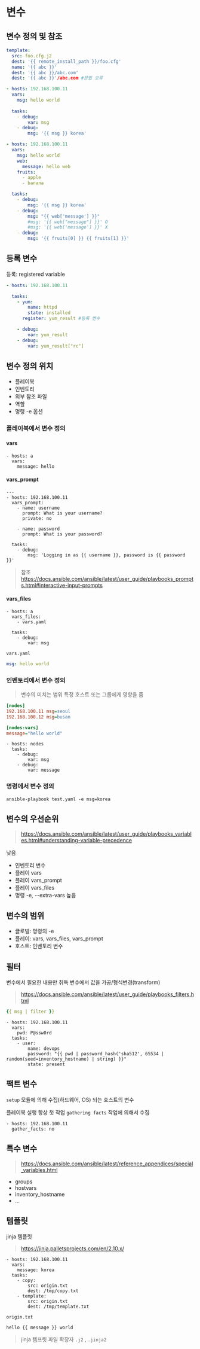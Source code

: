 # 변수

## 변수 정의 및 참조
```yaml
template:
  src: foo.cfg.j2
  dest: '{{ remote_install_path }}/foo.cfg'
  name: '{{ abc }}'
  dest: '{{ abc }}/abc.com'
  dest: '{{ abc }}'/abc.com #문법 오류
```

```yaml
- hosts: 192.168.100.11
  vars:
    msg: hello world
    
  tasks:
    - debug:
        var: msg
    - debug:
        msg: '{{ msg }} korea'
```

```yaml
- hosts: 192.168.100.11
  vars:
    msg: hello world
    web:
      message: hello web
    fruits:
      - apple
      - banana

  tasks:
    - debug:
        msg: '{{ msg }} korea'
    - debug:
        msg: "{{ web['message'] }}"
        #msg: '{{ web["message"] }}' O
        #msg: '{{ web['message'] }}' X
    - debug:
        msg: '{{ fruits[0] }} {{ fruits[1] }}'
```

## 등록 변수
등록: registered variable

```yaml
- hosts: 192.168.100.11

  tasks:
    - yum:
        name: httpd
        state: installed
      register: yum_result #등록 변수

    - debug:
        var: yum_result
    - debug:
        var: yum_result["rc"]
```

## 변수 정의 위치
- 플레이북
- 인벤토리
- 외부 참조 파일
- 역할
- 명령 -e 옵션

### 플레이북에서 변수 정의

#### vars
```
- hosts: a
  vars:
    message: hello
```


#### vars_prompt

```
---
- hosts: 192.168.100.11
  vars_prompt:
    - name: username
      prompt: What is your username?
      private: no

    - name: password
      prompt: What is your password?

  tasks:
    - debug:
        msg: 'Logging in as {{ username }}, password is {{ password }}'
```

> 참조
> https://docs.ansible.com/ansible/latest/user_guide/playbooks_prompts.html#interactive-input-prompts

#### vars_files

```
- hosts: a
  vars_files:
    - vars.yaml

  tasks:
    - debug:
        var: msg
```

`vars.yaml`
```yaml
msg: hello world
```

### 인벤토리에서 변수 정의
> 변수의 미치는 범위
> 특정 호스트 또는 그룹에게 영향을 줌

```ini
[nodes]
192.168.100.11 msg=seoul
192.168.100.12 msg=busan

[nodes:vars]
message="hello world"
```

```
- hosts: nodes
  tasks:
    - debug:
        var: msg
    - debug:
        var: message     
```

### 명령에서 변수 정의
```
ansible-playbook test.yaml -e msg=korea
```


## 변수의 우선순위

> https://docs.ansible.com/ansible/latest/user_guide/playbooks_variables.html#understanding-variable-precedence

낮음
- 인벤토리 변수
- 플레이 vars
- 플레이 vars_prompt
- 플레이 vars_files
- 명령 -e, --extra-vars
높음

## 변수의 범위
- 글로벌: 명령의 -e
- 플레이: vars, vars_files, vars_prompt
- 호스트: 인벤토리 변수

## 필터
변수에서 필요한 내용만 취득
변수에서 값을 가공/형식변경(transform)

> https://docs.ansible.com/ansible/latest/user_guide/playbooks_filters.html

```yaml
{{ msg | filter }}
```

```
- hosts: 192.168.100.11
  vars:
    pwd: P@ssw0rd
  tasks:
    - user:
        name: devops
        password: "{{ pwd | password_hash('sha512', 65534 | random(seed=inventory_hostname) | string) }}"
        state: present
```

## 팩트 변수
`setup` 모듈에 의해 수집(하드웨어, OS) 되는 호스트의 변수

플레이북 실행 항상 첫 작업 `gathering facts` 작업에 의해서 수집

```
- hosts: 192.168.100.11
  gather_facts: no

```

## 특수 변수

> https://docs.ansible.com/ansible/latest/reference_appendices/special_variables.html

- groups
- hostvars
- inventory_hostname
- ...

## 템플릿
jinja 템플릿

> https://jinja.palletsprojects.com/en/2.10.x/

```
- hosts: 192.168.100.11
  vars:
    message: korea
  tasks:
    - copy:
        src: origin.txt
        dest: /tmp/copy.txt
    - template:
        src: origin.txt
        dest: /tmp/template.txt
```

`origin.txt`
```
hello {{ message }} world
```

> jinja 템프릿 파일 확장자
> `.j2` , `.jinja2`
